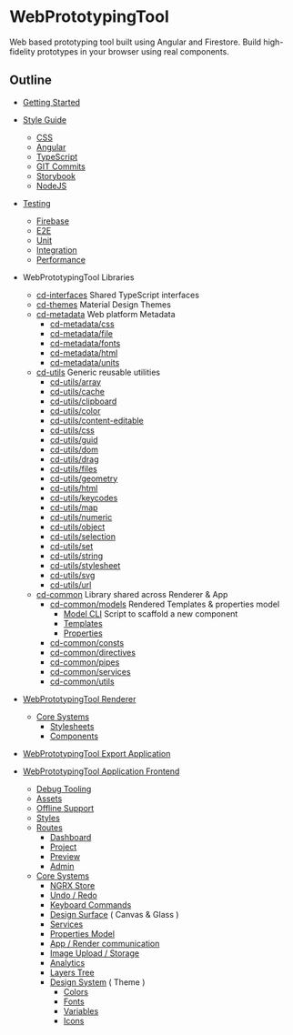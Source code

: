 # WebPrototypingTool

Web based prototyping tool built using Angular and Firestore. Build high-fidelity prototypes in your browser using real components.

## Outline

- [Getting Started](documentation/GETTING_STARTED.md)
- [Style Guide](documentation/STYLE_GUIDE.md)
  - [CSS](documentation/STYLE_GUIDE.md#css-style-guide)
  - [Angular](documentation/STYLE_GUIDE.md#angular-style-guide)
  - [TypeScript](documentation/STYLE_GUIDE.md#typescript-style-guide)
  - [GIT Commits](documentation/STYLE_GUIDE.md#git-style-guide)
  - [Storybook](documentation/STYLE_GUIDE.md#storybook-style-guide)
  - [NodeJS](documentation/STYLE_GUIDE.md#nodejs-style-guide)
- [Testing](documentation/TESTING.md)
  - [Firebase](documentation/TESTING.md#firebase-tests)
  - [E2E](documentation/TESTING.md#e2e-tests)
  - [Unit](documentation/TESTING.md#unit-tests)
  - [Integration](documentation/TESTING.md#integration-tests)
  - [Performance](documentation/TESTING.md#performance-tests)

- WebPrototypingTool Libraries
  - [cd-interfaces](projects/cd-interfaces/README.md) Shared TypeScript interfaces
  - [cd-themes](projects/cd-themes/README.md) Material Design Themes
  - [cd-metadata](projects/cd-metadata/readme.md) Web platform Metadata
    - [cd-metadata/css](projects/cd-metadata/readme.md#cd-metadatacss)
    - [cd-metadata/file](projects/cd-metadata/readme.md#cd-metadatafile)
    - [cd-metadata/fonts](projects/cd-metadata/readme.md#cd-metadatafonts)
    - [cd-metadata/html](projects/cd-metadata/readme.md#cd-metadatahtml)
    - [cd-metadata/units](projects/cd-metadata/readme.md#cd-metadataunits)
  - [cd-utils](projects/cd-utils/README.md) Generic reusable utilities
    - [cd-utils/array](projects/cd-utils/README.md#cd-utilsarray)
    - [cd-utils/cache](projects/cd-utils/README.md#cd-utilscache)
    - [cd-utils/clipboard](projects/cd-utils/README.md#cd-utilsclipboard)
    - [cd-utils/color](projects/cd-utils/README.md#cd-utilscolor)
    - [cd-utils/content-editable](projects/cd-utils/README.md#cd-utilscontent-editable)
    - [cd-utils/css](projects/cd-utils/README.md#cd-utilscss)
    - [cd-utils/guid](projects/cd-utils/README.md#cd-utilsguid)
    - [cd-utils/dom](projects/cd-utils/README.md#cd-utilsdom)
    - [cd-utils/drag](projects/cd-utils/README.md#cd-utilsdrag)
    - [cd-utils/files](projects/cd-utils/README.md#cd-utilsfiles)
    - [cd-utils/geometry](projects/cd-utils/README.md#cd-utilsgeometry)
    - [cd-utils/html](projects/cd-utils/README.md#cd-utilshtml)
    - [cd-utils/keycodes](projects/cd-utils/README.md#cd-utilskeycodes)
    - [cd-utils/map](projects/cd-utils/README.md#cd-utilsmap)
    - [cd-utils/numeric](projects/cd-utils/README.md#cd-utilsnumeric)
    - [cd-utils/object](projects/cd-utils/README.md#cd-utilsobject)
    - [cd-utils/selection](projects/cd-utils/README.md#cd-utilsselection)
    - [cd-utils/set](projects/cd-utils/README.md#cd-utilsset)
    - [cd-utils/string](projects/cd-utils/README.md#cd-utilsstring)
    - [cd-utils/stylesheet](projects/cd-utils/README.md#cd-utilsstylesheet)
    - [cd-utils/svg](projects/cd-utils/README.md#cd-utilssvg)
    - [cd-utils/url](projects/cd-utils/README.md#cd-utilsurl)
  - [cd-common](projects/cd-common/README.md) Library shared across Renderer & App
    - [cd-common/models](projects/cd-common/README.md#cd-commonmodels) Rendered Templates & properties model
      - [Model CLI](projects/cd-common/models/README.md#model-cli) Script to scaffold a new component
      - [Templates](projects/cd-common/models/README.md#templates)
      - [Properties](projects/cd-common/models/README.md#properties)
    - [cd-common/consts](projects/cd-common/README.md#cd-commonconsts)
    - [cd-common/directives](projects/cd-common/README.md#cd-commondirectives)
    - [cd-common/pipes](projects/cd-common/README.md#cd-commonpipes)
    - [cd-common/services](projects/cd-common/README.md#cd-commonservices)
    - [cd-common/utils](projects/cd-common/README.md#cd-commonutils)
- [WebPrototypingTool Renderer](projects/renderer/README.md)
  - [Core Systems](projects/renderer/README.md#renderer-systems)
    - [Stylesheets](projects/renderer/README.md#render-stylesheets)
    - [Components](projects/renderer/README.md#renderer-jit)
- [WebPrototypingTool Export Application](projects/cd-export/README.md)
- [WebPrototypingTool Application Frontend](src/README.md)
  - [Debug Tooling](src/README.md#app-debug-tooling)
  - [Assets](src/README.md#app-assets)
  - [Offline Support](src/README.md#app-offline-support)
  - [Styles](src/README.md#app-styles)
  - [Routes](src/README.md#app-routes)
    - [Dashboard](src/README.md#app-dashboard)
    - [Project](src/README.md#app-project)
    - [Preview](src/README.md#app-preview)
    - [Admin](src/README.md#app-admin)
  - [Core Systems](src/README.md#app-systems)
    - [NGRX Store](src/README.md#app-store)
    - [Undo / Redo](src/README.md#app-undo-redo)
    - [Keyboard Commands](src/README.md#app-keyboard-shortcuts)
    - [Design Surface](src/README.md#app-design-surface) ( Canvas & Glass )
    - [Services](src/README.md#app-services)
    - [Properties Model](src/README.md#app-properties)
    - [App / Render communication](src/README.md#app-message-pipeline)
    - [Image Upload / Storage](src/README.md#app-image-upload)
    - [Analytics](src/README.md#app-analytics)
    - [Layers Tree](src/README.md#app-layers-tree)
    - [Design System](src/README.md#app-design-system) ( Theme )
      - [Colors](src/README.md#app-design-system-colors)
      - [Fonts](src/README.md#app-design-system-fonts)
      - [Variables](src/README.md#app-design-system-variables)
      - [Icons](src/README.md#app-design-system-icons)

